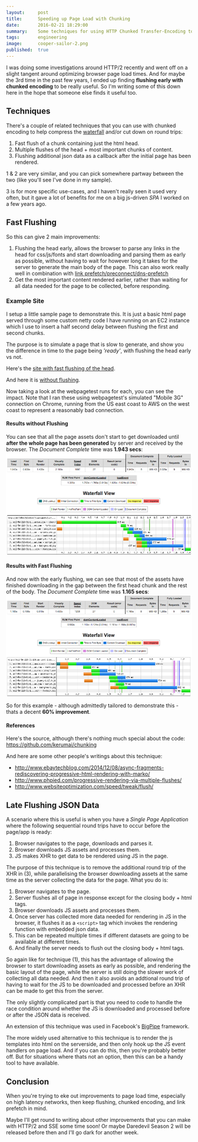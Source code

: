 ```yaml
---
layout:     post
title:      Speeding up Page Load with Chunking
date:       2016-02-21 18:29:00
summary:    Some techniques for using HTTP Chunked Transfer-Encoding to speed up page load times
tags:       engineering
image:      cooper-sailor-2.png
published:  true
---
```


I was doing some investigations around HTTP/2 recently and went off on a slight tangent around optimizing browser page load times. And for maybe the 3rd time in the past few years, I ended up finding __flushing early with chunked encoding__ to be really useful. So I'm writing some of this down here in the hope that someone else finds it useful too.

## Techniques

There's a couple of related techniques that you can use with chunked encoding to help compress the [waterfall](http://www.webperformancetoday.com/2010/07/09/waterfalls-101/) and/or cut down on round trips:

1. Fast flush of a chunk containing just the html head.
2. Multiple flushes of the head + most important chunks of content.
3. Flushing additional json data as a callback after the initial page has been rendered.

1 & 2 are very similar, and you can pick  somewhere partway between the two (like you'll see I've done in my sample).

3 is for more specific use-cases, and I haven't really seen it used very often, but it gave a lot of benefits for me on a big js-driven _SPA_ I worked on a few years ago.


## Fast Flushing

So this can give 2 main improvements:

1. Flushing the head early, allows the browser to parse any links in the head for css/js/fonts and start downloading and parsing them as early as possible, without having to wait for however long it takes for the server to generate the main body of the page.
This can also work really well in combination with [link prefetch/preconnect/dns-prefetch](https://css-tricks.com/prefetching-preloading-prebrowsing/)
2. Get the most important content rendered earlier, rather than waiting for all data needed for the page to be collected, before responding.

### Example Site

I setup a little sample page to demonstrate this. It is just a basic html page served through some custom netty code I have running on an EC2 instance which I use to insert a half second delay between flushing the first and second chunks.

The purpose is to simulate a page that is slow to generate, and show you the difference in time to the page being _'ready'_, with flushing the head early vs not.

Here's the [site with fast flushing of the head](http://ec2-54-213-91-136.us-west-2.compute.amazonaws.com/clean/).

And here it is [without flushing](http://ec2-54-213-91-136.us-west-2.compute.amazonaws.com/clean/?chunked=false).

Now taking a look at the webpagetest runs for each, you can see the impact. Note that I ran these using webpagetest's simulated "Mobile 3G" connection on Chrome, running from the US east coast to AWS on the west coast to represent a reasonably bad connection.


#### Results without Flushing

You can see that all the page assets don't start to get downloaded until __after the whole page has been generated__ by server and received by the browser.
The _Document Complete_ time was __1.943 secs__:
[![Waterfall for no flushing](/assets/waterfall-no-flushing.png)](http://www.webpagetest.org/result/160229_WY_AGR/1/details/)


#### Results with Fast Flushing

And now with the early flushing, we can see that most of the assets have finished downloading in the gap between the first head chunk and the rest of the body.
The _Document Complete_ time was __1.165 secs__:
[![Waterfall for fast flushed](/assets/waterfall-fast-flushed.png)](http://www.webpagetest.org/result/160229_99_AGQ/1/details/)

So for this example - although admittedly tailored to demonstrate this - thats a decent __60% improvement__.


#### References

Here's the source, although there's nothing much special about the code: <https://github.com/kerumai/chunking>

And here are some other people's writings about this technique:

- <http://www.ebaytechblog.com/2014/12/08/async-fragments-rediscovering-progressive-html-rendering-with-marko/>
- <http://www.phpied.com/progressive-rendering-via-multiple-flushes/>
- <http://www.websiteoptimization.com/speed/tweak/flush/>


## Late Flushing JSON Data

A scenario where this is useful is when you have a _Single Page Application_ where the following sequential round trips have to occur before the page/app is ready:

1. Browser navigates to the page, downloads and parses it.
2. Browser downloads JS assets and processes them.
3. JS makes XHR to get data to be rendered using JS in the page.

The purpose of this technique is to remove the additional round trip of the XHR in (3), while parallelising the browser downloading assets at the same time as the server collecting the data for the page. 
What you do is:

1. Browser navigates to the page.
  1. Server flushes all of page in response except for the closing body + html tags.
2. Browser downloads JS assets and processes them.
3. Once server has collected more data needed for rendering in JS in the browser, it flushes it as a `<script>` tag which invokes the rendering function with embedded json data.
  1. This can be repeated multiple times if different datasets are going to be available at different times.
  2. And finally the server needs to flush out the closing body + html tags.

So again like for technique (1), this has the advantage of allowing the browser to start downloading assets as early as possible, and rendering the basic layout of the page, while the server is still doing the slower work of collecting all data needed. And then it also avoids an addtional round trip of having to wait for the JS to be downloaded and processed before an XHR can be made to get this from the server.

The only slightly complicated part is that you need to code to handle the race condition around whether the JS is downloaded and processed before or after the JSON data is received.

An extension of this technique was used in Facebook's [BigPipe](https://www.facebook.com/notes/facebook-engineering/bigpipe-pipelining-web-pages-for-high-performance/389414033919/) framework.

The more widely used alternative to this technique is to render the js templates into html on the serverside, and then only hook up the JS event handlers on page load. And if you can do this, then you're probably better off. But for situations where thats not an option, then this can be a handy tool to have available.


## Conclusion

When you're trying to eke out improvements to page load time, especially on high latency networks, then keep flushing, chunked encoding, and link prefetch in mind.

Maybe I'll get round to writing about other improvements that you can make with HTTP/2 and SSE some time soon! Or maybe Daredevil Season 2 will be released before then and I'll go dark for another week.
